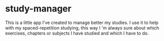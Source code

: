 # study-manager
This is a little app I've created to manage better my studies. I use it to help with my spaced-repetition studying, this way I 'm always sure about which exercises, chapters or subjects I have studied and which I have to do.
